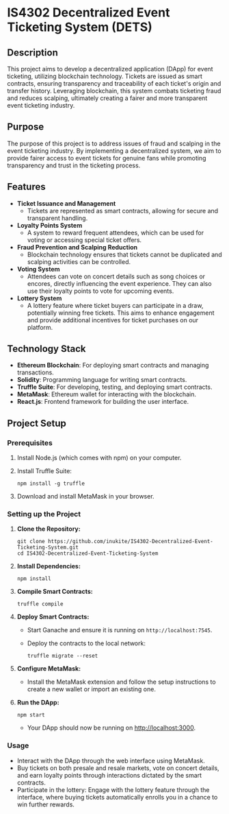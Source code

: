 # IS4302 Decentralized Event Ticketing System (DETS)

## Description
This project aims to develop a decentralized application (DApp) for event ticketing, utilizing blockchain technology. Tickets are issued as smart contracts, ensuring transparency and traceability of each ticket's origin and transfer history. Leveraging blockchain, this system combats ticketing fraud and reduces scalping, ultimately creating a fairer and more transparent event ticketing industry.

## Purpose
The purpose of this project is to address issues of fraud and scalping in the event ticketing industry. By implementing a decentralized system, we aim to provide fairer access to event tickets for genuine fans while promoting transparency and trust in the ticketing process.

## Features
- **Ticket Issuance and Management**
  - Tickets are represented as smart contracts, allowing for secure and transparent handling.
- **Loyalty Points System**
  - A system to reward frequent attendees, which can be used for voting or accessing special ticket offers.
- **Fraud Prevention and Scalping Reduction**
  - Blockchain technology ensures that tickets cannot be duplicated and scalping activities can be controlled.
- **Voting System**
  - Attendees can vote on concert details such as song choices or encores, directly influencing the event experience. They can also use their loyalty points to vote for upcoming events.
- **Lottery System**
  - A lottery feature where ticket buyers can participate in a draw, potentially winning free tickets. This aims to enhance engagement and provide additional incentives for ticket purchases on our platform.

## Technology Stack
- **Ethereum Blockchain**: For deploying smart contracts and managing transactions.
- **Solidity**: Programming language for writing smart contracts.
- **Truffle Suite**: For developing, testing, and deploying smart contracts.
- **MetaMask**: Ethereum wallet for interacting with the blockchain.
- **React.js**: Frontend framework for building the user interface.

## Project Setup

### Prerequisites
1. Install Node.js (which comes with npm) on your computer.
2. Install Truffle Suite:
   
   ```
   npm install -g truffle
   ```
4. Download and install MetaMask in your browser.

### Setting up the Project
1. **Clone the Repository:**
   ```
   git clone https://github.com/inukite/IS4302-Decentralized-Event-Ticketing-System.git
   cd IS4302-Decentralized-Event-Ticketing-System
   ```

2. **Install Dependencies:**
   ```
   npm install
   ```

3. **Compile Smart Contracts:**
   ```
   truffle compile
   ```

4. **Deploy Smart Contracts:**
   - Start Ganache and ensure it is running on `http://localhost:7545`.
   - Deploy the contracts to the local network:
     
     ```
     truffle migrate --reset
     ```

5. **Configure MetaMask:**
   - Install the MetaMask extension and follow the setup instructions to create a new wallet or import an existing one.

6. **Run the DApp:**
   ```
   npm start
   ```
   - Your DApp should now be running on [http://localhost:3000](http://localhost:3000).

### Usage
- Interact with the DApp through the web interface using MetaMask.
- Buy tickets on both presale and resale markets, vote on concert details, and earn loyalty points through interactions dictated by the smart contracts.
- Participate in the lottery: Engage with the lottery feature through the interface, where buying tickets automatically enrolls you in a chance to win further rewards.
